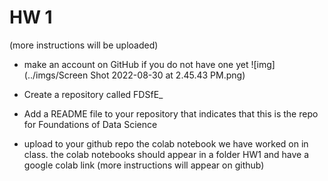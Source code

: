 # HW 1

(more instructions will be uploaded)

- make an account on GitHub if you do not have one yet
![img](../imgs/Screen Shot 2022-08-30 at 2.45.43 PM.png)
- Create a repository called FDSfE_<firstinitialLastname>
- Add a README file to your repository that indicates that this is the repo for Foundations of Data Science
  
- upload to your github repo the colab notebook we have worked on in class. the colab notebooks should appear in a folder HW1 and have a google colab link (more instructions will appear on github)
